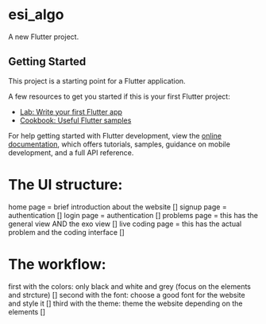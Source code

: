 # esi_algo

A new Flutter project.

## Getting Started

This project is a starting point for a Flutter application.

A few resources to get you started if this is your first Flutter project:

- [Lab: Write your first Flutter app](https://docs.flutter.dev/get-started/codelab)
- [Cookbook: Useful Flutter samples](https://docs.flutter.dev/cookbook)

For help getting started with Flutter development, view the
[online documentation](https://docs.flutter.dev/), which offers tutorials,
samples, guidance on mobile development, and a full API reference.



# The UI structure:

home page = brief introduction about the website []
signup page = authentication []
login page = authentication []
problems page = this has the general view AND the exo view []
live coding page = this has the actual problem and the coding interface []

# The workflow:

first with the colors: only black and white and grey (focus on the elements and strcture) []
second with the font: choose a good font for the website and style it []
third with the theme: theme the website depending on the elements []